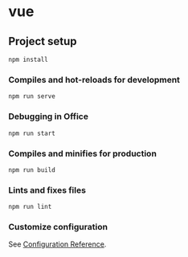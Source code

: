 # vue

## Project setup
```
npm install
```

### Compiles and hot-reloads for development
```
npm run serve
```

### Debugging in Office
```
npm run start
```

### Compiles and minifies for production
```
npm run build
```

### Lints and fixes files
```
npm run lint
```

### Customize configuration
See [Configuration Reference](https://cli.vuejs.org/config/).

